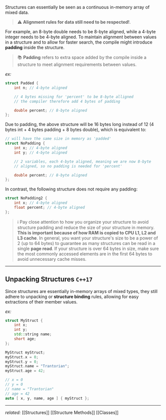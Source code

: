 Structures can essentially be seen as a continuous in-memory array of mixed data. 

> ⚠️ **Alignment rules for data still need to be respected!**. 

For example, an 8-byte double needs to be 8-byte aligned, while a 4-byte integer needs to be 4-byte aligned. To maintain alignment between values in a structure and to allow for faster search, the compile might introduce **padding** inside the structure.

> 📚 **Padding** refers to extra space added by the compile inside a structure to meet alignment requirements between values.

*ex:*
```cpp
struct Padded {
	int n; // 4-byte aligned

	// 4 bytes missing for 'percent' to be 8-byte alligned
	// the compiler therefore add 4 bytes of padding

	double percent; // 8-byte aligned
};
```

Due to padding, the above structure will be 16 bytes long instead of 12 (4 bytes int + 4 bytes padding + 8 bytes double), which is equivalent to:

```cpp
// will have the same size in memory as 'padded'
struct NoPadding {
	int x; // 4-byte aligned
	int y; // 4-byte aligned

	// 2 variables, each 4-byte aligned, meaning we are now 8-byte
	// aligned, so no padding is needed for 'percent'

	double percent; // 8-byte aligned
};
```

In contrast, the following structure does not require any padding:

```cpp
struct NoPadding2 {
	int x; // 4-byte aligned
	float percent; // 4-byte aligned
};
```

> ℹ️ Pay close attention to how you organize your structure to avoid structure padding and reduce the size of your structure in memory. **This is important because of how RAM is copied to CPU L1, L2 and L3 cache**. In general, you want your structure's size to be a power of 2 (up to 64 bytes) to guarantee as many structures can be read in a single **page read**. If your structure is over 64 bytes in size, make sure the most commonly accessed elements are in the first 64 bytes to avoid unnecessary cache misses.

---

## Unpacking Structures `C++17`

Since structures are essentially in-memory arrays of mixed types, they still adhere to unpacking or **structure binding** rules, allowing for easy extractions of their member values.

*ex:*
```cpp
struct MyStruct {
	int x;
	int y;
	std::string name;
	short age;
};

MyStruct myStruct;
myStruct.x = 0;
myStruct.y = 0;
myStruct.name = "Trantorian";
myStruct.age = 42;

// x = 0
// y = 0
// name = "Trantorian"
// age = 42
auto [ x, y, name, age ] { myStruct };
```

---
*related:* [[Structures]] [[Structure Methods]] [[Classes]]